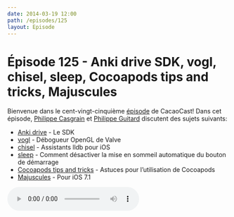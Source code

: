 ```yaml
---
date: 2014-03-19 12:00
path: /episodes/125
layout: Episode
---
```

# Épisode 125 - Anki drive SDK, vogl, chisel, sleep, Cocoapods tips and tricks, Majuscules
<p>Bienvenue dans le cent-vingt-cinquième <a href="https://archive.org/download/cacaocast/cacaocast_125.m4a" title="CacaoCast Episode 125">épisode</a> de CacaoCast! Dans cet épisode, <a href="http://www.twitter.com/philippec" title="Philippe Casgrain sur Twitter">Philippe Casgrain</a> et <a href="http://www.twitter.com/philippeguitard" title="Philippe Guitard sur Twitter">Philippe Guitard</a> discutent des sujets suivants:</p>
<ul><li><a href="http://developer.anki.com/drive-sdk/" title="Anki drive">Anki drive</a> - Le SDK</li>
<li><a href="https://github.com/ValveSoftware/vogl" title="vogl">vogl</a> - Débogueur OpenGL de Valve</li>
<li><a href="https://github.com/facebook/chisel" title="chisel">chisel</a> - Assistants lldb pour iOS</li>
<li><a href="http://hints.macworld.com/article.php?story=20140305140635280" title="sleep">sleep</a> - Comment désactiver la mise en sommeil automatique du bouton de démarrage</li>
<li><a href="http://www.jpsim.com/cocoapods-tips-tricks/" title="Cocoapods tips and tricks">Cocoapods tips and tricks</a> - Astuces pour l’utilisation de Cocoapods</li>
<li><a href="http://ismyshiftkeyonornot.com" title="Majuscules">Majuscules</a> - Pour iOS 7.1</li>
</ul>
<p><audio controls><source src="https://archive.org/download/cacaocast/cacaocast_125.m4a" type="audio/mpeg"><source src="https://archive.org/download/cacaocast/cacaocast_125.m4a" type="audio/mp4">Votre navigateur ne supporte pas l'élément audio / Your browser does not support the audio element.</audio></p>
